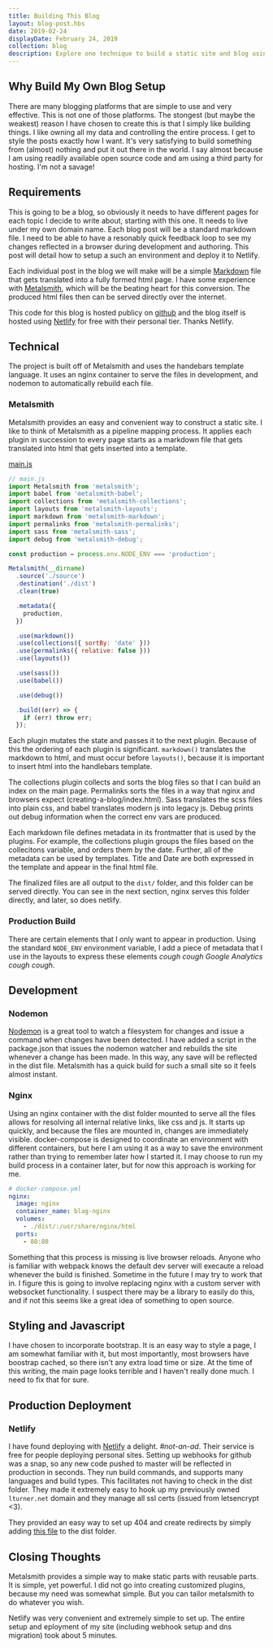 ```yaml
---
title: Building This Blog
layout: blog-post.hbs
date: 2019-02-24
displayDate: February 24, 2019
collection: blog
description: Explore one technique to build a static site and blog using markdown and javascript. Control the entire process and own your content completely. Easily connect to Netlify and deploy in seconds.
---
```


## Why Build My Own Blog Setup

There are many blogging platforms that are simple to use and very effective.
This is not one of those platforms. The stongest (but maybe the weakest)
reason I have chosen to create this is that I simply like building things. I
like owning all my data and controlling the entire process. I get to style
the posts exactly how I want. It's very satisfying to build something from
(almost) nothing and put it out there in the world. I say almost because I am
using readily available open source code and am using a third party for
hosting. I'm not a savage!

## Requirements

This is going to be a blog, so obviously it needs to have different pages for
each topic I decide to write about, starting with this one. It needs to live
under my own domain name. Each blog post will be a standard markdown file. I
need to be able to have a resonably quick feedback loop to see my changes
reflected in a browser during development and authoring. This post will
detail how to setup a such an environment and deploy it to Netlify.

Each individual post in the blog we will make will be a simple
[Markdown](https://en.wikipedia.org/wiki/Markdown) file that gets translated
into a fully formed html page. I have some experience with
[Metalsmith](https://metalsmith.io/), which will be the beating heart for
this conversion. The produced html files then can be served directly over the
internet.

This code for this blog is hosted publicy on
[github](https://github.com/landonturner/lturner.net) and the blog itself is
hosted using [Netlify](https://netlify.com) for free with their personal
tier. Thanks Netlify.

## Technical

The project is built off of Metalsmith and uses the handebars template
language. It uses an nginx container to serve the files in development, and
nodemon to automatically rebuild each file.

### Metalsmith

Metalsmith provides an easy and convenient way to construct a static site. I
like to think of Metalsmith as a pipeline mapping process. It applies each
plugin in succession to every page starts as a markdown file that gets
translated into html that gets inserted into a template.

[main.js](https://github.com/landonturner/lturner.net/blob/master/main.js)
```javascript
// main.js
import Metalsmith from 'metalsmith';
import babel from 'metalsmith-babel';
import collections from 'metalsmith-collections';
import layouts from 'metalsmith-layouts';
import markdown from 'metalsmith-markdown';
import permalinks from 'metalsmith-permalinks';
import sass from 'metalsmith-sass';
import debug from 'metalsmith-debug';

const production = process.env.NODE_ENV === 'production';

Metalsmith(__dirname)
  .source('./source')
  .destination('./dist')
  .clean(true)

  .metadata({
    production,
  })

  .use(markdown())
  .use(collections({ sortBy: 'date' }))
  .use(permalinks({ relative: false }))
  .use(layouts())

  .use(sass())
  .use(babel())

  .use(debug())

  .build((err) => {
    if (err) throw err;
  });
```

Each plugin mutates the state and passes it to the next plugin. Because of this
the ordering of each plugin is significant. `markdown()` translates the
markdown to html, and must occur before `layouts()`, because it is important to
insert html into the handlebars template.

The collections plugin collects and sorts the blog files so that I can build an
index on the main page. Permalinks sorts the files in a way that nginx and
browsers expect (creating-a-blog/index.html). Sass translates the scss files
into plain css, and babel translates modern js into legacy js. Debug prints out
debug information when the correct env vars are produced.

Each markdown file defines metadata in its frontmatter that is used by the
plugins. For example, the collections plugin groups the files based on the
collecitons variable, and orders them by the date. Further, all of the metadata
can be used by templates. Title and Date are both expressed in the template and
appear in the final html file.

The finalized files are all output to the `dist/` folder, and this folder can
be served directly. You can see in the next section, nginx serves this folder
directly, and later, so does netlify.

### Production Build

There are certain elements that I only want to appear in production. Using the
standard `NODE_ENV` environment variable, I add a piece of metadata that I use
in the layouts to express these elements _cough cough Google Analytics cough
cough_.

## Development

### Nodemon

[Nodemon](https://nodemon.io/) is a great tool to watch a filesystem for
changes and issue a command when changes have been detected. I have added a
script in the package.json that issues the nodemon watcher and rebuilds the
site whenever a change has been made. In this way, any save will be reflected
in the dist file. Metalsmith has a quick build for such a small site so it
feels almost instant.

### Nginx

Using an nginx container with the dist folder mounted to serve all the files
allows for resolving all internal relative links, like css and js. It starts up
quickly, and because the files are mounted in, changes are immediately visible.
docker-compose is designed to coordinate an environment with different
containers, but here I am using it as a way to save the environment rather than
trying to remember later how I started it. I may choose to run my build process
in a container later, but for now this approach is working for me. 

```yaml
# docker-compose.yml
nginx:
  image: nginx
  container_name: blag-nginx
  volumes:
    - ./dist/:/usr/share/nginx/html
  ports:
    - 80:80
```

Something that this process is missing is live browser reloads. Anyone who is
familiar with webpack knows the default dev server will execaute a reload
whenever the build is finished. Sometime in the future I may try to work that
in. I figure this is going to involve replacing nginx with a custom server with
websocket functionality. I suspect there may be a library to easily do this,
and if not this seems like a great idea of something to open source.

## Styling and Javascript

I have chosen to incorporate bootstrap. It is an easy way to style a page, I am
somewhat familiar with it, but most importantly, most browsers have boostrap
cached, so there isn't any extra load time or size. At the time of this
writing, the main page looks terrible and I haven't really done much. I need to
fix that for sure.

## Production Deployment

### Netlify
I have found deploying with [Netlify](https://www.netlify.com) a delight.
_#not-an-ad_. Their service is free for people deploying personal sites.
Setting up webhooks for github was a snap, so any new code pushed to master
will be reflected in production in seconds. They run build commands, and
supports many languages and build types. This facilitates not having to check
in the dist folder. They made it extremely easy to hook up my previously owned
`lturner.net` domain and they manage all ssl certs (issued from letsencrypt
<3).

They provided an easy way to set up 404 and create redirects by simply adding [this file](https://github.com/landonturner/lturner.net/blob/master/source/_redirects) to the dist folder.

## Closing Thoughts

Metalsmith provides a simple way to make static parts with reusable parts. It
is simple, yet powerful. I did not go into creating customized plugins, because
my need was somewhat simple. But you can tailor metalsmith to do whatever you
wish.

Netlify was very convenient and extremely simple to set up. The entire setup
and eployment of my site (including webhook setup and dns migration) took about
5 minutes.
